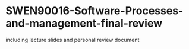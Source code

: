 # SWEN90016-Software-Processes-and-management-final-review
including lecture slides and personal review document
